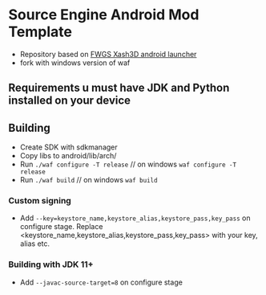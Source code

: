 # Source Engine Android Mod Template 
- Repository based on [FWGS Xash3D android launcher](https://github.com/FWGS/xash3d-android-project)
- fork with windows version of waf
## Requirements u must have JDK and Python installed on your device
## Building
- Create SDK with sdkmanager
- Copy libs to android/lib/arch/
- Run `./waf configure -T release` // on windows  `waf configure -T release`
- Run `./waf build` // on windows  `waf build`
### Custom signing
- Add `--key=keystore_name,keystore_alias,keystore_pass,key_pass` on configure stage. Replace <keystore_name,keystore_alias,keystore_pass,key_pass> with your key, alias etc.
### Building with JDK 11+
- Add `--javac-source-target=8` on configure stage
